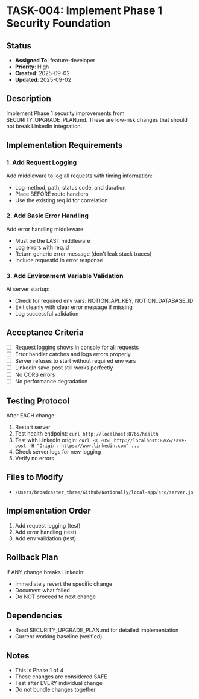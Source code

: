 # TASK-004: Implement Phase 1 Security Foundation

## Status
- **Assigned To**: feature-developer
- **Priority**: High
- **Created**: 2025-09-02
- **Updated**: 2025-09-02

## Description
Implement Phase 1 security improvements from SECURITY_UPGRADE_PLAN.md. These are low-risk changes that should not break LinkedIn integration.

## Implementation Requirements

### 1. Add Request Logging
Add middleware to log all requests with timing information:
- Log method, path, status code, and duration
- Place BEFORE route handlers
- Use the existing req.id for correlation

### 2. Add Basic Error Handling
Add error handling middleware:
- Must be the LAST middleware
- Log errors with req.id
- Return generic error message (don't leak stack traces)
- Include requestId in error response

### 3. Add Environment Variable Validation
At server startup:
- Check for required env vars: NOTION_API_KEY, NOTION_DATABASE_ID
- Exit cleanly with clear error message if missing
- Log successful validation

## Acceptance Criteria
- [ ] Request logging shows in console for all requests
- [ ] Error handler catches and logs errors properly
- [ ] Server refuses to start without required env vars
- [ ] LinkedIn save-post still works perfectly
- [ ] No CORS errors
- [ ] No performance degradation

## Testing Protocol
After EACH change:
1. Restart server
2. Test health endpoint: `curl http://localhost:8765/health`
3. Test with LinkedIn origin: `curl -X POST http://localhost:8765/save-post -H "Origin: https://www.linkedin.com" ...`
4. Check server logs for new logging
5. Verify no errors

## Files to Modify
- `/Users/broadcaster_three/Github/Notionally/local-app/src/server.js`

## Implementation Order
1. Add request logging (test)
2. Add error handling (test)
3. Add env validation (test)

## Rollback Plan
If ANY change breaks LinkedIn:
- Immediately revert the specific change
- Document what failed
- Do NOT proceed to next change

## Dependencies
- Read SECURITY_UPGRADE_PLAN.md for detailed implementation
- Current working baseline (verified)

## Notes
- This is Phase 1 of 4
- These changes are considered SAFE
- Test after EVERY individual change
- Do not bundle changes together